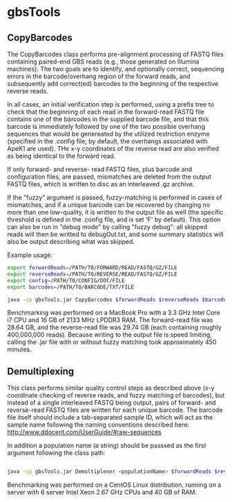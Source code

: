 # gbsTools

## CopyBarcodes

The CopyBarcodes class performs pre-alignment processing of FASTQ files containing paired-end GBS reads (e.g., those generated on Illumina machines).  The two goals are to identify, and optionally correct, sequencing errors in the barcode/overhang region of the forward reads, and subsequently add correct(ed) barcodes to the beginning of the respective reverse reads.

In all cases, an initial verification step is performed, using a prefix tree to check that the beginning of each read in the forward-read FASTQ file contains one of the barcodes in the supplied barcode file, and that this barcode is immediately followed by one of the two possible overhang sequences that would be genereated by the utilized restriction enzyme (specified in the .config file; by default, the overhangs associated with ApeK1 are used).  THe x-y coordinates of the reverse read are also verified as being identical to the forward read.

If only forward- and reverse- read FASTQ files, plus barcode and configuration files, are passed, mismatches are deleted from the output FASTQ files, which is written to disc as an interleaved .gz archive.

If the "fuzzy" argument is passed, fuzzy-matching is performed in cases of mismatches, and if a unique barcode can be recovered by changing no more than one low-quality, it is written to the output file as well (the specific threshold is defined in the .config file, and is set 'F' by default).  This option can also be run in "debug mode" by calling "fuzzy debug": all skipped reads will then be writted to debugOut.txt, and some summary statistics will also be output describing what was skipped.

Example usage:

```bash
export forwardReads=/PATH/TO/FORWARD/READ/FASTQ/GZ/FILE
export reverseReads=/PATH/TO/REVERSE/READ/FASTQ/GZ/FILE
export config=/PATH/TO/CONFIG/DOT/FILE
export barcodes=/PATH/TO/BARCODE/TXT/FILE

java -cp gbsTools.jar CopyBarcodes $forwardReads $reverseReads $barcodes $config [fuzzy|fuzzy debug]
```
Benchmarking was performed on a MacBook Pro with a 3.3 GHz Intel Core i7 CPU and 16 GB of 2133 MHz LPDDR3 RAM.  The forward-read file was 28.64 GB, and the reverse-read file was 29.74 GB (each containing roughly 400,000,000 reads).  Because writing to the output file is speed limiting, calling the .jar file with or without fuzzy matching took approximately 450 minutes.


## Demultiplexing

This class performs similar quality control steps as described above (x-y coordinate checking of reverse reads, and fuzzy matching of barcodes), but instead of a single interleaved FASTQ being output, pairs of forward- and reverse-read FASTQ files are written for each unique barcode.  The barcode file itself should include a tab-separated sample ID, which will act as the sample name following the naming conventions described here: http://www.ddocent.com/UserGuide/#raw-sequences

In addition a population name (a string) should be passsed as the first argument following the class path:

```bash

java -cp gbsTools.jar Demultiplexer <populationName> $forwardReads $reverseReads $barcodes $config [fuzzy|fuzzy debug]
```
Benchmarking was performed on a CentOS Linux distribution, running on a server with 6  server Intel Xeon 2.67 GHz CPUs and 40 GB of RAM.


